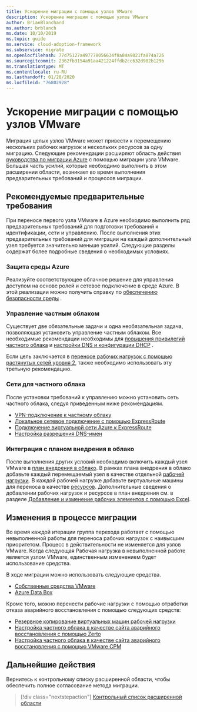 ```yaml
---
title: Ускорение миграции с помощью узлов VMware
description: Ускорение миграции с помощью узлов VMware
author: BrianBlanchard
ms.author: brblanch
ms.date: 10/10/2019
ms.topic: guide
ms.service: cloud-adoption-framework
ms.subservice: migrate
ms.openlocfilehash: 77d75127a497778056634f8a84a9021fa874a726
ms.sourcegitcommit: 2362fb3154a91aa421224ffdb2cc632d982b129b
ms.translationtype: MT
ms.contentlocale: ru-RU
ms.lasthandoff: 01/28/2020
ms.locfileid: "76802928"
---
```

# <a name="accelerate-migration-with-vmware-hosts"></a>Ускорение миграции с помощью узлов VMware

Миграция целых узлов VMware может привести к перемещению нескольких рабочих нагрузок и нескольких ресурсов за одну миграцию. Следующие рекомендации расширяют область действия [руководства по миграции Azure](../azure-migration-guide/index.md) с помощью миграции узла VMware. Большая часть усилий, которые необходимо выполнить в этом расширении области, возникает во время выполнения предварительных требований и процессов миграции.

## <a name="suggested-prerequisites"></a>Рекомендуемые предварительные требования

При переносе первого узла VMware в Azure необходимо выполнить ряд предварительных требований для подготовки требований к идентификации, сети и управлению. После выполнения этих предварительных требований для миграции на каждый дополнительный узел требуется значительно меньше усилий. Следующие разделы содержат более подробные сведения о необходимых условиях.

### <a name="secure-your-azure-environment"></a>Защита среды Azure

Реализуйте соответствующее облачное решение для управления доступом на основе ролей и сетевое подключение в среде Azure. В этой реализации можно получить справку по [обеспечению безопасности среды](https://docs.microsoft.com/azure/vmware-cloudsimple/private-cloud-secure?toc=https://docs.microsoft.com/azure/cloud-adoption-framework/toc.json&bc=https://docs.microsoft.com/azure/cloud-adoption-framework/_bread/toc.json) .

### <a name="private-cloud-management"></a>Управление частным облаком

Существует две обязательные задачи и одна необязательная задача, позволяющая установить управление частным облаком. Все необходимые рекомендации необходимы для [повышения привилегий частного облака](https://docs.microsoft.com/azure/vmware-cloudsimple/escalate-privileges?toc=https://docs.microsoft.com/azure/cloud-adoption-framework/toc.json&bc=https://docs.microsoft.com/azure/cloud-adoption-framework/_bread/toc.json) и [настройки DNS и конфигурации DHCP](https://docs.microsoft.com/azure/vmware-cloudsimple/dns-dhcp-setup?toc=https://docs.microsoft.com/azure/cloud-adoption-framework/toc.json&bc=https://docs.microsoft.com/azure/cloud-adoption-framework/_bread/toc.json) .

Если цель заключается в [переносе рабочих нагрузок с помощью растянутых сетей уровня 2](https://docs.microsoft.com/azure/vmware-cloudsimple/migration-layer-2-vpn?toc=https://docs.microsoft.com/azure/cloud-adoption-framework/toc.json&bc=https://docs.microsoft.com/azure/cloud-adoption-framework/_bread/toc.json), также необходимо использовать эту третьную рекомендацию.

### <a name="private-cloud-networking"></a>Сети для частного облака

После установки требований к управлению можно установить сеть частного облака, следуя приведенным ниже рекомендациям.

- [VPN-подключение к частному облаку](https://docs.microsoft.com/azure/vmware-cloudsimple/set-up-vpn?toc=https://docs.microsoft.com/azure/cloud-adoption-framework/toc.json&bc=https://docs.microsoft.com/azure/cloud-adoption-framework/_bread/toc.json)
- [Локальное сетевое подключение с помощью ExpressRoute](https://docs.microsoft.com/azure/vmware-cloudsimple/on-premises-connection?toc=https://docs.microsoft.com/azure/cloud-adoption-framework/toc.json&bc=https://docs.microsoft.com/azure/cloud-adoption-framework/_bread/toc.json)
- [Подключение виртуальной сети Azure к ExpressRoute](https://docs.microsoft.com/azure/vmware-cloudsimple/azure-expressroute-connection?toc=https://docs.microsoft.com/azure/cloud-adoption-framework/toc.json&bc=https://docs.microsoft.com/azure/cloud-adoption-framework/_bread/toc.json)
- [Настройка разрешения DNS-имен](https://docs.microsoft.com/azure/vmware-cloudsimple/on-premises-dns-setup?toc=https://docs.microsoft.com/azure/cloud-adoption-framework/toc.json&bc=https://docs.microsoft.com/azure/cloud-adoption-framework/_bread/toc.json)

### <a name="integration-with-the-cloud-adoption-plan"></a>Интеграция с планом внедрения в облако

После выполнения других условий необходимо включить каждый узел VMware в [план внедрения в облако](../../plan/template.md). В рамках плана внедрения в облако добавьте каждый перемещаемый узел в качестве отдельной [рабочей нагрузки](../../plan/workloads.md). В каждой рабочей нагрузке добавьте виртуальные машины для переноса в качестве [ресурсов](../../plan/workloads.md). Дополнительные сведения о добавлении рабочих нагрузок и ресурсов в план внедрения см. в разделе [Добавление и изменение рабочих элементов с помощью Excel](https://docs.microsoft.com/azure/devops/boards/backlogs/office/bulk-add-modify-work-items-excel?view=azure-devops).

## <a name="migrate-process-changes"></a>Изменения в процессе миграции

Во время каждой итерации группа перехода работает с помощью невыполненной работы для переноса рабочих нагрузок с наивысшим приоритетом. Процесс в действительности не изменяется для узлов VMware. Когда следующая Рабочая нагрузка в невыполненной работе является узлом VMware, единственным изменением будет использование средства.

В ходе миграции можно использовать следующие средства.

- [Собственные средства VMware](https://docs.microsoft.com/azure/vmware-cloudsimple/migrate-workloads?toc=https://docs.microsoft.com/azure/cloud-adoption-framework/toc.json&bc=https://docs.microsoft.com/azure/cloud-adoption-framework/_bread/toc.json)
- [Azure Data Box](https://docs.microsoft.com/azure/vmware-cloudsimple/migration-using-azure-data-box?toc=https://docs.microsoft.com/azure/cloud-adoption-framework/toc.json&bc=https://docs.microsoft.com/azure/cloud-adoption-framework/_bread/toc.json)

Кроме того, можно перенести рабочие нагрузки с помощью отработки отказа аварийного восстановления с помощью следующих средств:

- [Резервное копирование виртуальных машин рабочей нагрузки](https://docs.microsoft.com/azure/vmware-cloudsimple/backup-workloads-veeam?toc=https://docs.microsoft.com/azure/cloud-adoption-framework/toc.json&bc=https://docs.microsoft.com/azure/cloud-adoption-framework/_bread/toc.json)
- [Настройка частного облака в качестве сайта аварийного восстановления с помощью Zerto](https://docs.microsoft.com/azure/vmware-cloudsimple/disaster-recovery-zerto?toc=https://docs.microsoft.com/azure/cloud-adoption-framework/toc.json&bc=https://docs.microsoft.com/azure/cloud-adoption-framework/_bread/toc.json)
- [Настройка частного облака в качестве сайта аварийного восстановления с помощью VMware СРМ](https://docs.microsoft.com/azure/vmware-cloudsimple/disaster-recovery-site-recovery-manager?toc=https://docs.microsoft.com/azure/cloud-adoption-framework/toc.json&bc=https://docs.microsoft.com/azure/cloud-adoption-framework/_bread/toc.json)

## <a name="next-steps"></a>Дальнейшие действия

Вернитесь к контрольному списку расширенной области, чтобы обеспечить полное согласование метода миграции.

> [!div class="nextstepaction"]
> [Контрольный список расширенной области](./index.md)
